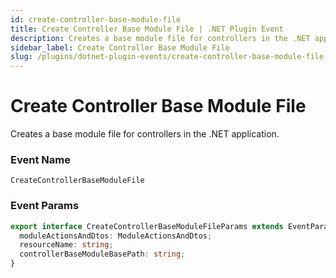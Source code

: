 ```yaml
---
id: create-controller-base-module-file
title: Create Controller Base Module File | .NET Plugin Event
description: Creates a base module file for controllers in the .NET application.
sidebar_label: Create Controller Base Module File
slug: /plugins/dotnet-plugin-events/create-controller-base-module-file
---
```


# Create Controller Base Module File


Creates a base module file for controllers in the .NET application.

### Event Name

`CreateControllerBaseModuleFile`

### Event Params

```ts
export interface CreateControllerBaseModuleFileParams extends EventParams {
  moduleActionsAndDtos: ModuleActionsAndDtos;
  resourceName: string;
  controllerBaseModuleBasePath: string;
}
```